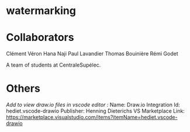 # watermarking

# Collaborators

Clément Véron
Hana Naji
Paul Lavandier
Thomas Bouinière
Rémi Godet

A team of students at CentraleSupélec.

# Others

_Add to view draw.io files in vscode editor :_
Name: Draw.io Integration
Id: hediet.vscode-drawio
Publisher: Henning Dieterichs
VS Marketplace Link: https://marketplace.visualstudio.com/items?itemName=hediet.vscode-drawio